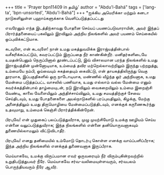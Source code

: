 +++
title = 'Prayer bpn11409 in தமிழ்'
author = "Abdu'l-Bahá"
tags = ['lang-ta', 'bpn-unsorted', "Abdu'l-Bahá"]
+++
*ஐக்கிய அமெரிக்கா மற்றும் கனடா நாடுகளிலுள்ள பஹாய்களுக்காக வெளிப்படுத்தப்பட்டது 

எவரேனும் எந்த இடத்திற்காவது போதனை செய்யப் பயணப்படுவாராயின், அவர் இந்தப் பிரார்த்தனையைப் பகலிலும் இரவிலும் அந்நிய நிலங்களில் அவர் பயணம் செய்கையில் ஒப்புவிக்கட்டுமாக.

கடவுளே, என் கடவுளே! நான் உமது மகத்துவமிக்க இராஜ்யத்தின்பால் வசீகரிக்கப்பட்டும், கவரப்பட்டும் இருப்பதை நீர் காண்கின்றீர். மனிதர்களிடையே உமதன்பெனும் நெருப்பினால் தூண்டப்பட்டு, இவ் விசாலமான பரந்த நிலங்களில் உமது இராஜ்யத்தின் முன்னோடியாக, உம்மைத் தவிர மற்றெல்லாவற்றிலும் இருந்து பற்றறுத்து, உம்மையே நம்பி, ஓய்வையும் சுகத்தையும் கைவிட்டு, என் தாயகத்திலிருந்து வெகு தூரமாக, இப்பகுதிகளில் ஒரு நாடோடியாக, மண்ணில் வீழ்ந்த ஓர் அந்நியனாக, உமது மேன்மை படுத்தப்பட்ட வாசலில் பணிவாக, உமது எல்லாம் வல்ல மேன்மை எனும் சுவர்க்கத்தின்பால் தாழ்மையுடன், நடு இரவிலும் வைகறையிலும் உம்மை இறைஞ்சி வேண்டி, காலை வேளையிலும் அந்திச்சாய்விலும், உமது சமயத்திற்குச் சேவை செய்திடவும், உமது போதனைகளை அயல்நாடுகளில் பரப்புவதிலும், கிழக்கு, மேற்கு அனைத்திலும் உமது திருமொழியை மேன்மைப்படுத்திடவும், எனக்குக் கருணைகூர்ந்து உதவுமாறு, உம்மைக் கெஞ்சி பிரார்த்திக்கின்றேன்.

பிரபுவே! என் முதுகைப் பலப்படுத்துவீராக, முழு முயற்சியோடு உமக்கு ஊழியம் செய்ய என்னை வலுப்படுத்துவீராக; இந்த நிலங்களில் என்னை தனியொருவனாகவும்   துணையில்லாமலும் விட்டுவிடாதீர்.  

பிரபுவே! எனது தனிமையில் உம்மோடு தொடர்பு கொள்ள எனக்கு வாய்ப்பளிப்பீராக; இந்த அந்நிய  நிலங்களில் எனக்குத் துணைவனாக இருப்பீராக.  

மெய்யாகவே, உமக்கு விருப்பமான எவர் ஒருவரையும் நீர் விரும்புகின்றவற்றில் உறுதிபடுத்துபவர் நீரே. மெய்யாகவே சர்வ-வலிமையுள்ளவரும், சர்வபலம் பொருந்தியவரும் நீரே ஆவீர்.
